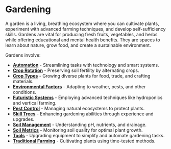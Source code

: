 # Gardening

A garden is a living, breathing ecosystem where you can cultivate plants, experiment with advanced farming techniques, and develop self-sufficiency skills. Gardens are vital for producing fresh fruits, vegetables, and herbs while offering educational and mental health benefits. They are spaces to learn about nature, grow food, and create a sustainable environment.

Gardens involve:
- **[Automation](./automation.md)** - Streamlining tasks with technology and smart systems.
- **[Crop Rotation](./crop_rotation.md)** - Preserving soil fertility by alternating crops.
- **[Crop Types](./crop_types.md)** - Growing diverse plants for food, trade, and crafting materials.
- **[Environmental Factors](./environmental_factors.md)** - Adapting to weather, pests, and other conditions.
- **[Futuristic Systems](./futuristic_farming.md)** - Employing advanced techniques like hydroponics and vertical farming.
- **[Pest Control](./pest_control.md)** - Managing natural ecosystems to protect plants.
- **[Skill Trees](./skill_trees.md)** - Enhancing gardening abilities through experience and upgrades.
- **[Soil Management](./soil.md)** - Understanding pH, nutrients, and drainage.
- **[Soil Metrics](./soil_metrics.md)** - Monitoring soil quality for optimal plant growth.
- **[Tools](./tools.md)** - Upgrading equipment to simplify and automate gardening tasks.
- **[Traditional Farming](./traditional_farming.md)** - Cultivating plants using time-tested methods.
